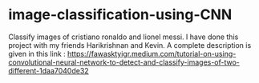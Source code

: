 # image-classification-using-CNN
Classify images of cristiano ronaldo and lionel messi.
I have done this project with my friends Harikrishnan and Kevin.
A complete description is given in this link : https://fawasktyigr.medium.com/tutorial-on-using-convolutional-neural-network-to-detect-and-classify-images-of-two-different-1daa7040de32
